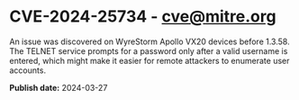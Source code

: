 # CVE-2024-25734 - cve@mitre.org

An issue was discovered on WyreStorm Apollo VX20 devices before 1.3.58. The TELNET service prompts for a password only after a valid username is entered, which might make it easier for remote attackers to enumerate user accounts.

**Publish date:** 2024-03-27
